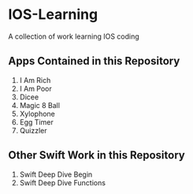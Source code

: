 # IOS-Learning
A collection of work learning IOS coding


## **Apps Contained in this Repository** 
  1. I Am Rich
  2. I Am Poor
  3. Dicee
  4. Magic 8 Ball
  5. Xylophone
  6. Egg Timer
  7. Quizzler
  
  
## **Other Swift Work in this Repository**
  1. Swift Deep Dive Begin
  2. Swift Deep Dive Functions
